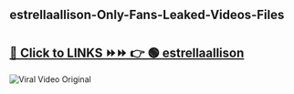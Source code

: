 
 ## estrellaallison-Only-Fans-Leaked-Videos-Files

# <h2><a href="https://mediaupload.pro?estrellaallison">🔗 Click to LINKS ⏩⏩ 👉 🟢 estrellaallison </a></h2>

<a href="https://mediaupload.pro?estrellaallison" rel="nofollow" data-target="animated-image.originalLink"><img src="https://i.ibb.co.com/xMMVF88/686577567.gif" alt="Viral Video Original" style="max-width: 100%; display: inline-block;" data-target="animated-image.originalImage"></a>